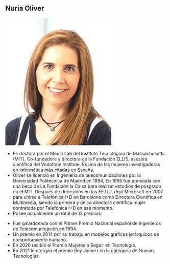 ## Nuria Oliver
![image](nuriaoliver.jpg)
* Es doctora por el Media Lab del Instituto Tecnológico de Massachusetts (MIT), Co-fundadora y directora de la Fundación ELLIS, asesora científica del Vodafone Institute, Es una de las mujeres investigadoras en informática más citadas en España.
* Oliver se licenció en Ingeniería de telecomunicaciones por la Universidad Politécnica de Madrid en 1994, En 1995 fue premiada con una beca de La Fundación la Caixa para realizar estudios de posgrado en el MIT. Después de doce años en los EE.UU, dejó Microsoft en 2007 para unirse a Telefónica I+D en Barcelona como Directora Científica en Multimedia, siendo la primera y única directora científica mujer contratada por Telefónica I+D en ese momento.
* Posee actualmente un total de 13 premios:
-  Fue galardonada con el Primer Premio Nacional español de Ingenieros de Telecomunicación en 1994.
-  Un premio en 2014 por su trabajo en modelos gráficos jerárquicos de comportamiento humano.
-  En 2020 recibió el Premio Mujeres a Seguir en Tecnología.
-  En 2021 le otorgan el premio Rey Jaime I en la categoría de Nuevas Tecnologías.


